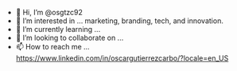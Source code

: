 - 👋 Hi, I’m @osgtzc92
- 👀 I’m interested in ... marketing, branding, tech, and innovation.
- 🌱 I’m currently learning ... 
- 💞️ I’m looking to collaborate on ... 
- 📫 How to reach me ... https://www.linkedin.com/in/oscargutierrezcarbo/?locale=en_US

<!---
osgtzc92/osgtzc92 is a ✨ special ✨ repository because its `README.md` (this file) appears on your GitHub profile.
You can click the Preview link to take a look at your changes.
--->
